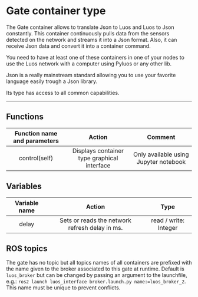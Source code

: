 # Gate container type

The Gate container allows to translate Json to Luos and Luos to Json constantly. This container continuously pulls data from the sensors detected on the network and streams it into a Json format. Also, it can receive Json data and convert it into a container command.

You need to have at least one of these containers in one of your nodes to use the Luos network with a computer using Pyluos or any other lib.

Json is a really mainstream standard allowing you to use your favorite language easily trough a Json library.

Its type has access to all common capabilities.

----

## Functions

| **Function name and parameters** | **Action** | **Comment** |
|:---:|:---:|:---:|
| control(self) | Displays container type graphical interface | Only available using Jupyter notebook |

## Variables

| **Variable name** | **Action** | **Type** |
|:---:|:---:|:---:|
| delay | Sets or reads the network refresh delay in ms. | read / write: Integer |

## ROS topics

The gate has no topic but all topics names of all containers are prefixed with the name given to the broker associated to this gate at runtime.
Default is `luos_broker` but can be changed by passing an argument to the launchfile, e.g.: `ros2 launch luos_interface broker.launch.py name:=luos_broker_2`. This name must be unique to prevent conflicts.


